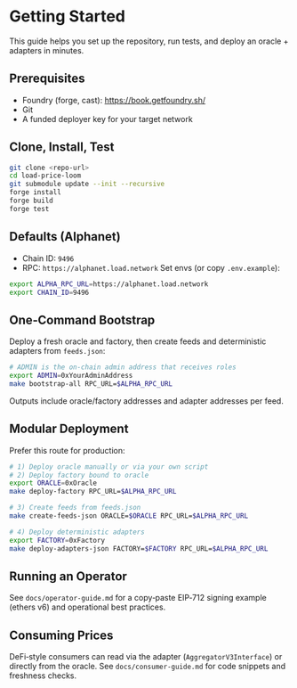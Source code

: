 # Getting Started

This guide helps you set up the repository, run tests, and deploy an oracle + adapters in minutes.

## Prerequisites
- Foundry (forge, cast): https://book.getfoundry.sh/
- Git
- A funded deployer key for your target network

## Clone, Install, Test
```bash
git clone <repo-url>
cd load-price-loom
git submodule update --init --recursive
forge install
forge build
forge test
```

## Defaults (Alphanet)
- Chain ID: `9496`
- RPC: `https://alphanet.load.network`
Set envs (or copy `.env.example`):
```bash
export ALPHA_RPC_URL=https://alphanet.load.network
export CHAIN_ID=9496
```

## One‑Command Bootstrap
Deploy a fresh oracle and factory, then create feeds and deterministic adapters from `feeds.json`:
```bash
# ADMIN is the on-chain admin address that receives roles
export ADMIN=0xYourAdminAddress
make bootstrap-all RPC_URL=$ALPHA_RPC_URL
```
Outputs include oracle/factory addresses and adapter addresses per feed.

## Modular Deployment
Prefer this route for production:
```bash
# 1) Deploy oracle manually or via your own script
# 2) Deploy factory bound to oracle
export ORACLE=0xOracle
make deploy-factory RPC_URL=$ALPHA_RPC_URL

# 3) Create feeds from feeds.json
make create-feeds-json ORACLE=$ORACLE RPC_URL=$ALPHA_RPC_URL

# 4) Deploy deterministic adapters
export FACTORY=0xFactory
make deploy-adapters-json FACTORY=$FACTORY RPC_URL=$ALPHA_RPC_URL
```

## Running an Operator
See `docs/operator-guide.md` for a copy‑paste EIP‑712 signing example (ethers v6) and operational best practices.

## Consuming Prices
DeFi‑style consumers can read via the adapter (`AggregatorV3Interface`) or directly from the oracle. See `docs/consumer-guide.md` for code snippets and freshness checks.

